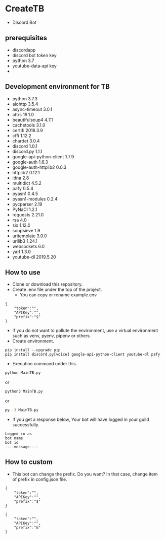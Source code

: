 # CreateTB
* Discord Bot

## prerequisites
- discordapp
- discord bot token key
- python 3.7
- youtube-data-api key
- 

## Development environment for TB 
* python 3.7.3
* aiohttp 3.5.4
* async-timeout 3.0.1
* attrs 19.1.0
* beautifulsoup4 4.7.1
* cachetools 3.1.0
* certifi 2019.3.9
* cffi 1.12.2
* chardet 3.0.4
* discord 1.0.1
* discord.py 1.1.1
* google-api-python-client 1.7.9
* google-auth 1.6.3
* google-auth-httplib2 0.0.3
* httplib2 0.12.1
* idna 2.8
* multidict 4.5.2
* pafy 0.5.4
* pyasn1 0.4.5
* pyasn1-modules 0.2.4
* pycparser 2.19
* PyNaCl 1.2.1
* requests 2.21.0
* rsa 4.0
* six 1.12.0
* soupsieve 1.9
* uritemplate 3.0.0
* urllib3 1.24.1
* websockets 6.0
* yarl 1.3.0
* youtube-dl 2019.5.20

## How to use
* Clone or download this repository.
* Create .env file  under the top of the project.
  * You can copy or rename example.env
```
{
    "token":"",
    "APIKey":"",
    "prefix":"$"
}
```
* If you do not want to pollute the environment, use a virtual environment such as venv, pyenv, pipenv or others.
* Create environment.
```
pip install --upgrade pip
pip install discord.py[voice] google-api-python-client youtube-dl pafy
```
* Execution command under this.
```bash
python MainTB.py
```
or
```bash
python3 MainTB.py
```
or
```bash
py -3 MainTB.py
```
* If you get a response below, Your bot will have logged in your guild successfully.
```
Logged in as
bot name
bot id
----message----
```

## How to custom
* This bot can change the prefix. Do you want? In that case, change item of prefix in config.json file.
```:from
{
    "token":"",
    "APIKey":"",
    "prefix":"$"
}
```
```:to
{
    "token":"",
    "APIKey":"",
    "prefix":"&"
}
```